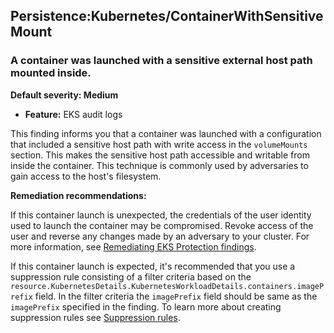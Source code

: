 

Persistence:Kubernetes/ContainerWithSensitiveMount
--------------------------------------------------

### A container was launched with a sensitive external host path mounted inside.

**Default severity: Medium**

* **Feature:** EKS audit logs

This finding informs you that a container was launched with a configuration that included a sensitive host path with write access in the `volumeMounts` section. This makes the sensitive host path accessible and writable from inside the container. This technique is commonly used by adversaries to gain access to the host's filesystem.

**Remediation recommendations:**

If this container launch is unexpected, the credentials of the user identity used to launch the container may be compromised. Revoke access of the user and reverse any changes made by an adversary to your cluster. For more information, see [Remediating EKS Protection findings](https://docs.aws.amazon.com/guardduty/latest/ug/guardduty-remediate-kubernetes.html).

If this container launch is expected, it's recommended that you use a suppression rule consisting of a filter criteria based on the `resource.KubernetesDetails.KubernetesWorkloadDetails.containers.imagePrefix` field. In the filter criteria the `imagePrefix` field should be same as the `imagePrefix` specified in the finding. To learn more about creating suppression rules see [Suppression rules](https://docs.aws.amazon.com/guardduty/latest/ug/findings_suppression-rule).

